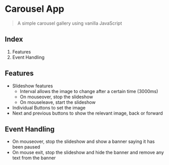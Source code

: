 # Carousel App

> A simple carousel gallery using vanilla JavaScript 

## Index
1. Features 
2. Event Handling

## Features
- Slideshow features
  - Interval allows the image to change after a certain time (3000ms)
  - On mouseover, stop the slideshow 
  - On mouseleave, start the slideshow 
- Individual Buttons to set the image 
- Next and previous buttons to show the relevant image, back or forward

## Event Handling
- On mouseover, stop the slideshow and show a banner saying it has been paused
- On mouse exit, stop the slideshow and hide the banner and remove any text from the banner 